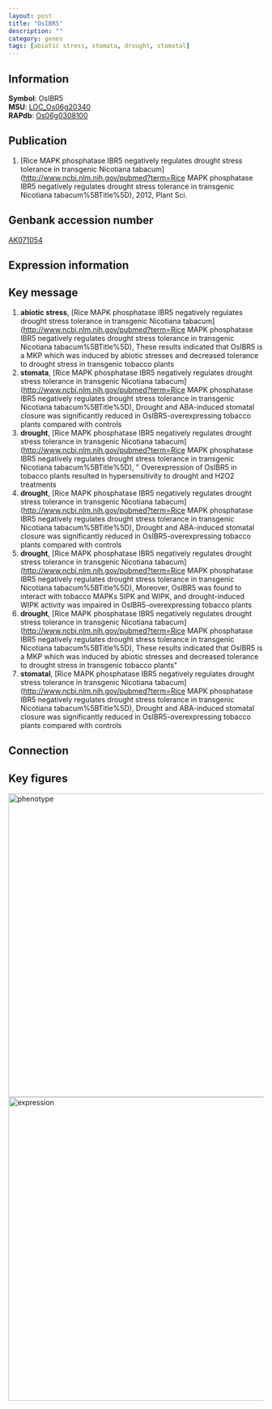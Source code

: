 ```yaml
---
layout: post
title: "OsIBR5"
description: ""
category: genes
tags: [abiotic stress, stomata, drought, stomatal]
---
```


## Information
__Symbol__: OsIBR5  
__MSU__: [LOC_Os06g20340](http://rice.plantbiology.msu.edu/cgi-bin/ORF_infopage.cgi?orf=LOC_Os06g20340)  
__RAPdb__: [Os06g0308100](http://rapdb.dna.affrc.go.jp/viewer/gbrowse_details/irgsp1?name=Os06g0308100)  

## Publication
1. [Rice MAPK phosphatase IBR5 negatively regulates drought stress tolerance in transgenic Nicotiana tabacum](http://www.ncbi.nlm.nih.gov/pubmed?term=Rice MAPK phosphatase IBR5 negatively regulates drought stress tolerance in transgenic Nicotiana tabacum%5BTitle%5D), 2012, Plant Sci.

## Genbank accession number
[AK071054](http://www.ncbi.nlm.nih.gov/nuccore/AK071054)  

## Expression information

## Key message
1. __abiotic stress__, [Rice MAPK phosphatase IBR5 negatively regulates drought stress tolerance in transgenic Nicotiana tabacum](http://www.ncbi.nlm.nih.gov/pubmed?term=Rice MAPK phosphatase IBR5 negatively regulates drought stress tolerance in transgenic Nicotiana tabacum%5BTitle%5D),  These results indicated that OsIBR5 is a MKP which was induced by abiotic stresses and decreased tolerance to drought stress in transgenic tobacco plants
2. __stomata__, [Rice MAPK phosphatase IBR5 negatively regulates drought stress tolerance in transgenic Nicotiana tabacum](http://www.ncbi.nlm.nih.gov/pubmed?term=Rice MAPK phosphatase IBR5 negatively regulates drought stress tolerance in transgenic Nicotiana tabacum%5BTitle%5D),  Drought and ABA-induced stomatal closure was significantly reduced in OsIBR5-overexpressing tobacco plants compared with controls
3. __drought__, [Rice MAPK phosphatase IBR5 negatively regulates drought stress tolerance in transgenic Nicotiana tabacum](http://www.ncbi.nlm.nih.gov/pubmed?term=Rice MAPK phosphatase IBR5 negatively regulates drought stress tolerance in transgenic Nicotiana tabacum%5BTitle%5D), " Overexpression of OsIBR5 in tobacco plants resulted in hypersensitivity to drought and H2O2 treatments
4. __drought__, [Rice MAPK phosphatase IBR5 negatively regulates drought stress tolerance in transgenic Nicotiana tabacum](http://www.ncbi.nlm.nih.gov/pubmed?term=Rice MAPK phosphatase IBR5 negatively regulates drought stress tolerance in transgenic Nicotiana tabacum%5BTitle%5D),  Drought and ABA-induced stomatal closure was significantly reduced in OsIBR5-overexpressing tobacco plants compared with controls
5. __drought__, [Rice MAPK phosphatase IBR5 negatively regulates drought stress tolerance in transgenic Nicotiana tabacum](http://www.ncbi.nlm.nih.gov/pubmed?term=Rice MAPK phosphatase IBR5 negatively regulates drought stress tolerance in transgenic Nicotiana tabacum%5BTitle%5D),  Moreover, OsIBR5 was found to interact with tobacco MAPKs SIPK and WIPK, and drought-induced WIPK activity was impaired in OsIBR5-overexpressing tobacco plants
6. __drought__, [Rice MAPK phosphatase IBR5 negatively regulates drought stress tolerance in transgenic Nicotiana tabacum](http://www.ncbi.nlm.nih.gov/pubmed?term=Rice MAPK phosphatase IBR5 negatively regulates drought stress tolerance in transgenic Nicotiana tabacum%5BTitle%5D),  These results indicated that OsIBR5 is a MKP which was induced by abiotic stresses and decreased tolerance to drought stress in transgenic tobacco plants"
7. __stomatal__, [Rice MAPK phosphatase IBR5 negatively regulates drought stress tolerance in transgenic Nicotiana tabacum](http://www.ncbi.nlm.nih.gov/pubmed?term=Rice MAPK phosphatase IBR5 negatively regulates drought stress tolerance in transgenic Nicotiana tabacum%5BTitle%5D),  Drought and ABA-induced stomatal closure was significantly reduced in OsIBR5-overexpressing tobacco plants compared with controls

## Connection

## Key figures
<img src="http://ricencode.github.io/images/OsIBR5.pheno.png" alt="phenotype"  style="width: 600px;"/>

<img src="http://ricencode.github.io/images/OsIBR5.exp.png" alt="expression"  style="width: 600px;"/>


